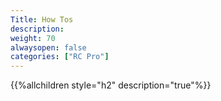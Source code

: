 ```yaml
---
Title: How Tos
description:
weight: 70
alwaysopen: false
categories: ["RC Pro"]
---
```

{{%allchildren style="h2" description="true"%}}